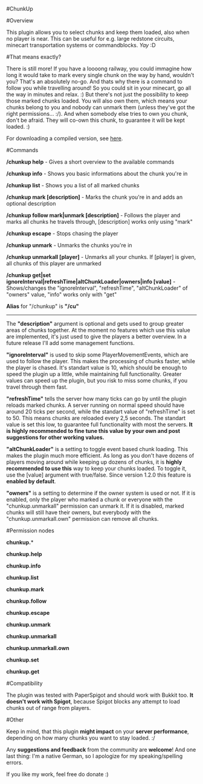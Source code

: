 #ChunkUp

#Overview

This plugin allows you to select chunks and keep them loaded, also when no player is near. This can be useful for e.g. large redstone circuits, minecart transportation systems or commandblocks. *Yay* :D

#That means exactly?

There is still more! If you have a loooong railway, you could immagine how long it would take to mark every single chunk on the way by hand, wouldn't you? That's an absolutely no-go. And thats why there is a command to follow you while travelling around! So you could sit in your minecart, go all the way in minutes and relax. :) But there's not just the possibility to keep those marked chunks loaded. You will also own them, which means your chunks belong to you and nobody can unmark them (unless they've got the right permissions... :/). And when somebody else tries to own you chunk, don't be afraid. They will co-own this chunk, to guarantee it will be kept loaded. :)

For downloading a compiled version, see [here](http://dev.bukkit.org/bukkit-plugins/chunkup/).

#Commands

**/chunkup help** - Gives a short overview to the available commands

**/chunkup info** - Shows you basic informations about the chunk you're in

**/chunkup list** - Shows you a list of all marked chunks

**/chunkup mark [description]** - Marks the chunk you're in and adds an optional description

**/chunkup follow mark|unmark [description]** - Follows the player and marks all chunks he travels through, [description] works only using "mark"

**/chunkup escape** - Stops chasing the player

**/chunkup unmark** - Unmarks the chunks you're in

**/chunkup unmarkall [player]** - Unmarks all your chunks. If [player] is given, all chunks of this player are unmarked

**/chunkup get|set ignoreInterval|refreshTime|altChunkLoader|owners|info [value]** - Shows/changes the "ignoreInterval", "refreshTime", "altChunkLoader" of "owners" value, "info" works only with "get"

**Alias** for "/chunkup" is **"/cu"**

---

The **"description"** argument is optional and gets used to group greater areas of chunks together. At the moment no features which use this value are implemented, it's just used to give the players a better overview. In a future release I'll add some management functions.

**"ignoreInterval"** is used to skip some PlayerMovementEvents, which are used to follow the player. This makes the processing of chunks faster, while the player is chased. It's standart value is 10, which should be enough to speed the plugin up a little, while maintaining full functionality. Greater values can speed up the plugin, but you risk to miss some chunks, if you travel through them fast.

**"refreshTime"** tells the server how many ticks can go by until the plugin reloads marked chunks. A server running on normal speed should have around 20 ticks per second, while the standart value of "refreshTime" is set to 50. This means chunks are reloaded every 2,5 seconds. The standart value is set this low, to guarantee full functionality with most the servers. **It is highly recommended to fine tune this value by your own and post suggestions for other working values.**

**"altChunkLoader"** is a setting to toggle event based chunk loading. This makes the plugin much more efficient. As long as you don't have dozens of players moving around while keeping up dozens of chunks, it is **highly recommended to use this** way to keep your chunks loaded. To toggle it, use the [value] argument with true/false. Since version 1.2.0 this feature is **enabled by default**.

**"owners"** is a setting to determine if the owner system is used or not. If it is enabled, only the player who marked a chunk or everyone with the "chunkup.unmarkall" permission can unmark it. If it is disabled, marked chunks will still have their owners, but everybody with the "chunkup.unmarkall.own" permission can remove all chunks.

#Permission nodes

**chunkup.***

**chunkup.help**

**chunkup.info**

**chunkup.list**

**chunkup.mark**

**chunkup.follow**

**chunkup.escape**

**chunkup.unmark**

**chunkup.unmarkall**

**chunkup.unmarkall.own**

**chunkup.set**

**chunkup.get**

#Compatibility

The plugin was tested with PaperSpigot and should work with Bukkit too. **It doesn't work with Spigot**, because Spigot blocks any attempt to load chunks out of range from players.

#Other

Keep in mind, that this plugin **might impact** on your **server performance**, depending on how many chunks you want to stay loaded. :/

Any **suggestions and feedback** from the community are **welcome**! And one last thing: I'm a native German, so I apologize for my speaking/spelling errors.

If you like my work, feel free do donate :)
